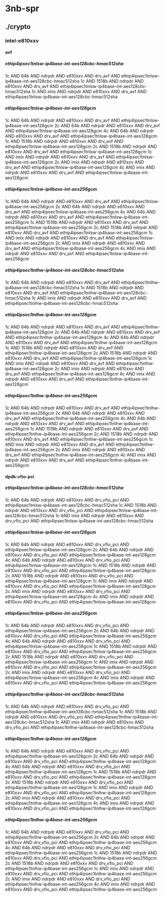 # 3nb-spr
## ./crypto
### intel-e810xxv
#### avf
##### ethip4ipsec1tnlsw-ip4base-int-aes128cbc-hmac512sha
1c AND 64b AND ndrpdr AND e810xxv AND drv_avf AND ethip4ipsec1tnlsw-ip4base-int-aes128cbc-hmac512sha
1c AND 1518b AND ndrpdr AND e810xxv AND drv_avf AND ethip4ipsec1tnlsw-ip4base-int-aes128cbc-hmac512sha
1c AND imix AND ndrpdr AND e810xxv AND drv_avf AND ethip4ipsec1tnlsw-ip4base-int-aes128cbc-hmac512sha
##### ethip4ipsec1tnlsw-ip4base-int-aes128gcm
1c AND 64b AND ndrpdr AND e810xxv AND drv_avf AND ethip4ipsec1tnlsw-ip4base-int-aes128gcm
2c AND 64b AND ndrpdr AND e810xxv AND drv_avf AND ethip4ipsec1tnlsw-ip4base-int-aes128gcm
4c AND 64b AND ndrpdr AND e810xxv AND drv_avf AND ethip4ipsec1tnlsw-ip4base-int-aes128gcm
1c AND 1518b AND ndrpdr AND e810xxv AND drv_avf AND ethip4ipsec1tnlsw-ip4base-int-aes128gcm
2c AND 1518b AND ndrpdr AND e810xxv AND drv_avf AND ethip4ipsec1tnlsw-ip4base-int-aes128gcm
1c AND imix AND ndrpdr AND e810xxv AND drv_avf AND ethip4ipsec1tnlsw-ip4base-int-aes128gcm
2c AND imix AND ndrpdr AND e810xxv AND drv_avf AND ethip4ipsec1tnlsw-ip4base-int-aes128gcm
4c AND imix AND ndrpdr AND e810xxv AND drv_avf AND ethip4ipsec1tnlsw-ip4base-int-aes128gcm
##### ethip4ipsec1tnlsw-ip4base-int-aes256gcm
1c AND 64b AND ndrpdr AND e810xxv AND drv_avf AND ethip4ipsec1tnlsw-ip4base-int-aes256gcm
2c AND 64b AND ndrpdr AND e810xxv AND drv_avf AND ethip4ipsec1tnlsw-ip4base-int-aes256gcm
4c AND 64b AND ndrpdr AND e810xxv AND drv_avf AND ethip4ipsec1tnlsw-ip4base-int-aes256gcm
1c AND 1518b AND ndrpdr AND e810xxv AND drv_avf AND ethip4ipsec1tnlsw-ip4base-int-aes256gcm
2c AND 1518b AND ndrpdr AND e810xxv AND drv_avf AND ethip4ipsec1tnlsw-ip4base-int-aes256gcm
1c AND imix AND ndrpdr AND e810xxv AND drv_avf AND ethip4ipsec1tnlsw-ip4base-int-aes256gcm
2c AND imix AND ndrpdr AND e810xxv AND drv_avf AND ethip4ipsec1tnlsw-ip4base-int-aes256gcm
4c AND imix AND ndrpdr AND e810xxv AND drv_avf AND ethip4ipsec1tnlsw-ip4base-int-aes256gcm
##### ethip4ipsec1tnlhw-ip4base-int-aes128cbc-hmac512sha
1c AND 64b AND ndrpdr AND e810xxv AND drv_avf AND ethip4ipsec1tnlhw-ip4base-int-aes128cbc-hmac512sha
1c AND 1518b AND ndrpdr AND e810xxv AND drv_avf AND ethip4ipsec1tnlhw-ip4base-int-aes128cbc-hmac512sha
1c AND imix AND ndrpdr AND e810xxv AND drv_avf AND ethip4ipsec1tnlhw-ip4base-int-aes128cbc-hmac512sha
##### ethip4ipsec1tnlhw-ip4base-int-aes128gcm
1c AND 64b AND ndrpdr AND e810xxv AND drv_avf AND ethip4ipsec1tnlhw-ip4base-int-aes128gcm
2c AND 64b AND ndrpdr AND e810xxv AND drv_avf AND ethip4ipsec1tnlhw-ip4base-int-aes128gcm
4c AND 64b AND ndrpdr AND e810xxv AND drv_avf AND ethip4ipsec1tnlhw-ip4base-int-aes128gcm
1c AND 1518b AND ndrpdr AND e810xxv AND drv_avf AND ethip4ipsec1tnlhw-ip4base-int-aes128gcm
2c AND 1518b AND ndrpdr AND e810xxv AND drv_avf AND ethip4ipsec1tnlhw-ip4base-int-aes128gcm
1c AND imix AND ndrpdr AND e810xxv AND drv_avf AND ethip4ipsec1tnlhw-ip4base-int-aes128gcm
2c AND imix AND ndrpdr AND e810xxv AND drv_avf AND ethip4ipsec1tnlhw-ip4base-int-aes128gcm
4c AND imix AND ndrpdr AND e810xxv AND drv_avf AND ethip4ipsec1tnlhw-ip4base-int-aes128gcm
##### ethip4ipsec1tnlhw-ip4base-int-aes256gcm
1c AND 64b AND ndrpdr AND e810xxv AND drv_avf AND ethip4ipsec1tnlhw-ip4base-int-aes256gcm
2c AND 64b AND ndrpdr AND e810xxv AND drv_avf AND ethip4ipsec1tnlhw-ip4base-int-aes256gcm
4c AND 64b AND ndrpdr AND e810xxv AND drv_avf AND ethip4ipsec1tnlhw-ip4base-int-aes256gcm
1c AND 1518b AND ndrpdr AND e810xxv AND drv_avf AND ethip4ipsec1tnlhw-ip4base-int-aes256gcm
2c AND 1518b AND ndrpdr AND e810xxv AND drv_avf AND ethip4ipsec1tnlhw-ip4base-int-aes256gcm
1c AND imix AND ndrpdr AND e810xxv AND drv_avf AND ethip4ipsec1tnlhw-ip4base-int-aes256gcm
2c AND imix AND ndrpdr AND e810xxv AND drv_avf AND ethip4ipsec1tnlhw-ip4base-int-aes256gcm
4c AND imix AND ndrpdr AND e810xxv AND drv_avf AND ethip4ipsec1tnlhw-ip4base-int-aes256gcm
#### dpdk-vfio-pci
##### ethip4ipsec1tnlsw-ip4base-int-aes128cbc-hmac512sha
1c AND 64b AND ndrpdr AND e810xxv AND drv_vfio_pci AND ethip4ipsec1tnlsw-ip4base-int-aes128cbc-hmac512sha
1c AND 1518b AND ndrpdr AND e810xxv AND drv_vfio_pci AND ethip4ipsec1tnlsw-ip4base-int-aes128cbc-hmac512sha
1c AND imix AND ndrpdr AND e810xxv AND drv_vfio_pci AND ethip4ipsec1tnlsw-ip4base-int-aes128cbc-hmac512sha
##### ethip4ipsec1tnlsw-ip4base-int-aes128gcm
1c AND 64b AND ndrpdr AND e810xxv AND drv_vfio_pci AND ethip4ipsec1tnlsw-ip4base-int-aes128gcm
2c AND 64b AND ndrpdr AND e810xxv AND drv_vfio_pci AND ethip4ipsec1tnlsw-ip4base-int-aes128gcm
4c AND 64b AND ndrpdr AND e810xxv AND drv_vfio_pci AND ethip4ipsec1tnlsw-ip4base-int-aes128gcm
1c AND 1518b AND ndrpdr AND e810xxv AND drv_vfio_pci AND ethip4ipsec1tnlsw-ip4base-int-aes128gcm
2c AND 1518b AND ndrpdr AND e810xxv AND drv_vfio_pci AND ethip4ipsec1tnlsw-ip4base-int-aes128gcm
1c AND imix AND ndrpdr AND e810xxv AND drv_vfio_pci AND ethip4ipsec1tnlsw-ip4base-int-aes128gcm
2c AND imix AND ndrpdr AND e810xxv AND drv_vfio_pci AND ethip4ipsec1tnlsw-ip4base-int-aes128gcm
4c AND imix AND ndrpdr AND e810xxv AND drv_vfio_pci AND ethip4ipsec1tnlsw-ip4base-int-aes128gcm
##### ethip4ipsec1tnlsw-ip4base-int-aes256gcm
1c AND 64b AND ndrpdr AND e810xxv AND drv_vfio_pci AND ethip4ipsec1tnlsw-ip4base-int-aes256gcm
2c AND 64b AND ndrpdr AND e810xxv AND drv_vfio_pci AND ethip4ipsec1tnlsw-ip4base-int-aes256gcm
4c AND 64b AND ndrpdr AND e810xxv AND drv_vfio_pci AND ethip4ipsec1tnlsw-ip4base-int-aes256gcm
1c AND 1518b AND ndrpdr AND e810xxv AND drv_vfio_pci AND ethip4ipsec1tnlsw-ip4base-int-aes256gcm
2c AND 1518b AND ndrpdr AND e810xxv AND drv_vfio_pci AND ethip4ipsec1tnlsw-ip4base-int-aes256gcm
1c AND imix AND ndrpdr AND e810xxv AND drv_vfio_pci AND ethip4ipsec1tnlsw-ip4base-int-aes256gcm
2c AND imix AND ndrpdr AND e810xxv AND drv_vfio_pci AND ethip4ipsec1tnlsw-ip4base-int-aes256gcm
4c AND imix AND ndrpdr AND e810xxv AND drv_vfio_pci AND ethip4ipsec1tnlsw-ip4base-int-aes256gcm
##### ethip4ipsec1tnlhw-ip4base-int-aes128cbc-hmac512sha
1c AND 64b AND ndrpdr AND e810xxv AND drv_vfio_pci AND ethip4ipsec1tnlhw-ip4base-int-aes128cbc-hmac512sha
1c AND 1518b AND ndrpdr AND e810xxv AND drv_vfio_pci AND ethip4ipsec1tnlhw-ip4base-int-aes128cbc-hmac512sha
1c AND imix AND ndrpdr AND e810xxv AND drv_vfio_pci AND ethip4ipsec1tnlhw-ip4base-int-aes128cbc-hmac512sha
##### ethip4ipsec1tnlhw-ip4base-int-aes128gcm
1c AND 64b AND ndrpdr AND e810xxv AND drv_vfio_pci AND ethip4ipsec1tnlhw-ip4base-int-aes128gcm
2c AND 64b AND ndrpdr AND e810xxv AND drv_vfio_pci AND ethip4ipsec1tnlhw-ip4base-int-aes128gcm
4c AND 64b AND ndrpdr AND e810xxv AND drv_vfio_pci AND ethip4ipsec1tnlhw-ip4base-int-aes128gcm
1c AND 1518b AND ndrpdr AND e810xxv AND drv_vfio_pci AND ethip4ipsec1tnlhw-ip4base-int-aes128gcm
2c AND 1518b AND ndrpdr AND e810xxv AND drv_vfio_pci AND ethip4ipsec1tnlhw-ip4base-int-aes128gcm
1c AND imix AND ndrpdr AND e810xxv AND drv_vfio_pci AND ethip4ipsec1tnlhw-ip4base-int-aes128gcm
2c AND imix AND ndrpdr AND e810xxv AND drv_vfio_pci AND ethip4ipsec1tnlhw-ip4base-int-aes128gcm
4c AND imix AND ndrpdr AND e810xxv AND drv_vfio_pci AND ethip4ipsec1tnlhw-ip4base-int-aes128gcm
##### ethip4ipsec1tnlhw-ip4base-int-aes256gcm
1c AND 64b AND ndrpdr AND e810xxv AND drv_vfio_pci AND ethip4ipsec1tnlhw-ip4base-int-aes256gcm
2c AND 64b AND ndrpdr AND e810xxv AND drv_vfio_pci AND ethip4ipsec1tnlhw-ip4base-int-aes256gcm
4c AND 64b AND ndrpdr AND e810xxv AND drv_vfio_pci AND ethip4ipsec1tnlhw-ip4base-int-aes256gcm
1c AND 1518b AND ndrpdr AND e810xxv AND drv_vfio_pci AND ethip4ipsec1tnlhw-ip4base-int-aes256gcm
2c AND 1518b AND ndrpdr AND e810xxv AND drv_vfio_pci AND ethip4ipsec1tnlhw-ip4base-int-aes256gcm
1c AND imix AND ndrpdr AND e810xxv AND drv_vfio_pci AND ethip4ipsec1tnlhw-ip4base-int-aes256gcm
2c AND imix AND ndrpdr AND e810xxv AND drv_vfio_pci AND ethip4ipsec1tnlhw-ip4base-int-aes256gcm
4c AND imix AND ndrpdr AND e810xxv AND drv_vfio_pci AND ethip4ipsec1tnlhw-ip4base-int-aes256gcm
